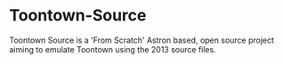 # Toontown-Source
Toontown Source is a 'From Scratch' Astron based, open source project aiming to emulate Toontown using the 2013 source files.

